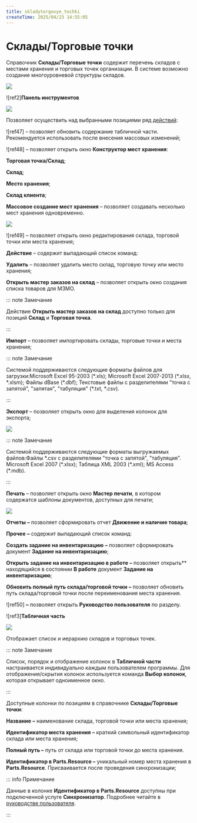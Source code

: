 ```yaml
---
title: skladytorgovye_tochki
createTime: 2025/04/23 14:55:05
---
```

# Склады/Торговые точки

Справочник **Склады/Торговые точки** содержит перечень складов с местами хранения и торговых точек организации. В системе возможно создание многоуровневой структуры складов.

![](Aspose.Words.83ab1c44-6b28-430a-a5f2-4d9e6ba1abd4.613.png)

![ref2]**Панель инструментов**

![](Aspose.Words.83ab1c44-6b28-430a-a5f2-4d9e6ba1abd4.614.png)

Позволяет осуществить над выбранными позициями ряд [действий](#370df7fa-a8cb-49ea-a363-e5760b2f112f):

![ref47] – позволяет обновить содержание табличной части. Рекомендуется использовать после внесения массовых изменений;

![ref48] – позволяет открыть окно **Конструктор мест хранения**:

**Торговая точка/Склад**;

**Склад**;

**Место хранения**;

**Склад клиента**;

**Массовое создание мест хранения** – позволяет создавать несколько мест хранения одновременно.

![](Aspose.Words.83ab1c44-6b28-430a-a5f2-4d9e6ba1abd4.617.png)

![ref49] – позволяет открыть окно редактирования склада, торговой точки или места хранения;

**Действие** – содержит выпадающий список команд:

**Удалить** – позволяет удалить место склад, торговую точку или место хранения;

**Открыть мастер заказов на склад** – позволяет открыть окно создания списка товаров для МЗМО.

::: note Замечание

Действие **Открыть мастер заказов на склад** доступно только для позиций **Склад** и **Торговая точка**.

:::

**Импорт** – позволяет импортировать склады, торговые точки и места хранения;

::: note Замечание

Системой поддерживаются следующие форматы файлов для загрузки:Microsoft Excel 95-2003 (\*.xls);
Microsoft Excel 2007-2013 (\*.xlsx, \*.xlsm);
Файлы dBase (\*.dbf);
Текстовые файлы с разделителями "точка с запятой", "запятая", "табуляция" (\*.txt, \*.csv).

:::

**Экспорт** – позволяет открыть окно для выделения колонок для экспорта;

![](Aspose.Words.83ab1c44-6b28-430a-a5f2-4d9e6ba1abd4.619.png)

::: note Замечание

Системой поддерживаются следующие форматы выгружаемых файлов:Файлы \*.csv с разделителями "точка с запятой", "табуляция".
Microsoft Excel 2007 (\*.xlsx);
Таблица XML 2003 (\*.xml);
MS Access (\*.mdb).

:::

**Печать** – позволяет открыть окно **Мастер печати**, в котором содержатся шаблоны документов, доступных для печати;

![](Aspose.Words.83ab1c44-6b28-430a-a5f2-4d9e6ba1abd4.620.png)

**Отчеты** **–** позволяет сформировать отчет **Движение и наличие товара**;

**Прочее** **–** содержит выпадающий список команд:

**Создать задание на инвентаризацию** **–** позволяет сформировать документ **Задание на инвентаризацию**;

**Открыть задание на инвентаризацию в работе** **–** позволяет открыть** находящийся в состоянии **В работе** документ **Задание на инвентаризацию**;

**Обновить полный путь склада/торговой точки** **–** позволяет обновить путь склада/торговой точки после переименования места хранения.

![ref50] **–** позволяет открыть **Руководство пользователя** по разделу.

![ref3]**Табличная часть**

![](Aspose.Words.83ab1c44-6b28-430a-a5f2-4d9e6ba1abd4.622.png)

Отображает список и иерархию складов и торговых точек. 

::: note Замечание

Список, порядок и отображение колонок в **Табличной части** настраивается индивидуально каждым пользователем программы. Для отображения/скрытия колонок используется команда **Выбор колонок**, которая открывает одноименное окно.

:::

Доступные колонки по позициям в справочнике **Склады/Торговые точки**:

**Название** **–** наименование склада, торговой точки или места хранения;

**Идентификатор места хранения** **–** краткий символьный идентификатор склада или места хранения;

**Полный путь –** путь от склада или торговой точки до места хранения.

**Идентификатор в Parts.Resource –** уникальный номер места хранения в **Parts.Resource**. Присваивается после проведения синхронизации;

::: info Примечание

Данные в колонке **Идентификатор в Parts.Resource** доступны при подключенной услуге **Синхронизатор**. Подробнее читайте в [руководстве пользователя](https://product-doc.tradesoft.ru/ai_ar/index.htm).

:::